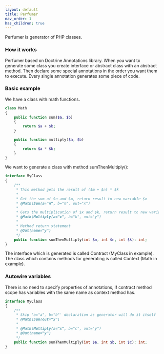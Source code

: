 ```yaml
---
layout: default
title: Perfumer
nav_order: 1
has_children: true
---
```


Perfumer is generator of PHP classes.

### How it works

Perfumer based on Doctrine Annotations library.
When you want to generate some class you create interface or abstract class with an abstract method.
Then declare some special annotations in the order you want them to execute.
Every single annotation generates some piece of code.

### Basic example

We have a class with math functions.

```php
class Math
{
    public function sum($a, $b)
    {
        return $a + $b;
    }

    public function multiply($a, $b)
    {
        return $a * $b;
    }
}
```

We want to generate a class with method sumThenMultiply():

```php
interface MyClass
{
    /**
     * This method gets the result of ($m + $n) * $k
     *
     * Get the sum of $n and $m, return result to new variable $x
     * @Math\Sum(a="n", b="m", out="x")
     *
     * Gets the multiplication of $x and $k, return result to new variable $y
     * @Math\Multiply(a="x", b="k", out="y")
     *
     * Method return statement
     * @Out(name="y")
     */
    public function sumThenMultiply(int $m, int $n, int $k): int;
}
```

The interface which is generated is called Contract (MyClass in example).
The class which contains methods for generating is called Context (Math in example).

### Autowire variables

There is no need to specify properties of annotations, if contract method scope has variables with the same name as context method has.

```php
interface MyClass
{
    /**
     * Skip 'a="a", b="b"' declaration as generator will do it itself
     * @Math\Sum(out="x")
     *
     * @Math\Multiply(a="x", b="c", out="y")
     * @Out(name="y")
     */
    public function sumThenMultiply(int $a, int $b, int $c): int;
}
```